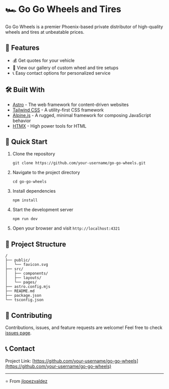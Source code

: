 # 🏎️ Go Go Wheels and Tires

Go Go Wheels is a premier Phoenix-based private distributor of high-quality wheels and tires at unbeatable prices.

## 🌟 Features

- 💰 Get quotes for your vehicle
- 📸 View our gallery of custom wheel and tire setups
- 📞 Easy contact options for personalized service

## 🛠️ Built With

- [Astro](https://astro.build/) - The web framework for content-driven websites
- [Tailwind CSS](https://tailwindcss.com/) - A utility-first CSS framework
- [Alpine.js](https://alpinejs.dev/) - A rugged, minimal framework for composing JavaScript behavior
- [HTMX](https://htmx.org/) - High power tools for HTML

## 🚀 Quick Start

1. Clone the repository
   ```
   git clone https://github.com/your-username/go-go-wheels.git
   ```

2. Navigate to the project directory
   ```
   cd go-go-wheels
   ```

3. Install dependencies
   ```
   npm install
   ```

4. Start the development server
   ```
   npm run dev
   ```

5. Open your browser and visit `http://localhost:4321`

## 📁 Project Structure

```
/
├── public/
│   └── favicon.svg
├── src/
│   ├── components/
│   ├── layouts/
│   └── pages/
├── astro.config.mjs
├── README.md
├── package.json
└── tsconfig.json
```

## 🤝 Contributing

Contributions, issues, and feature requests are welcome! Feel free to check [issues page](https://github.com/your-username/go-go-wheels/issues).

## 📞 Contact


Project Link: [https://github.com/your-username/go-go-wheels](https://github.com/your-username/go-go-wheels)

---

⭐️ From [jlopezvaldez](https://github.com/jlopezvaldez)
